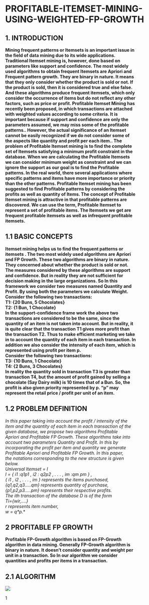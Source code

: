 # PROFITABLE-ITEMSET-MINING-USING-WEIGHTED-FP-GROWTH
## 1. INTRODUCTION
**Mining frequent patterns or Itemsets is an important issue in\
the field of data mining due to its wide applications.\
Traditional Itemset mining is, however, done based on\
parameters like support and confidence. The most widely\
used algorithms to obtain frequent Itemsets are Apriori and\
Frequent pattern growth. They are binary in nature. It means\
that they only consider whether the product is sold or not. If\
the product is sold, then it is considered true and else false.\
And these algorithms produce frequent itemsets, which only\
consider the occurrence of items but do not reflect any other\
factors, such as price or profit. Profitable Itemset Mining has\
recently been proposed, in which transactions are attached\
with weighted values according to some criteria. It is\
important because if support and confidence are only the\
parameters assumed, we may miss some of the profitable\
patterns.. However, the actual significance of an Itemset\
cannot be easily recognized if we do not consider some of\
the aspects like quantity and profit per each item.. The\
problem of Profitable Itemset mining is to find the complete\
set of Itemsets satisfying a minimum profit constraint in the\
database. When we are calculating the Profitable Itemsets\
we can consider minimum weight as constraint and we can\
ignore the support as our goal is to find the Profitable\
patterns. In the real world, there several applications where\
specific patterns and items have more importance or priority\
than the other patterns. Profitable Itemset mining has been\
suggested to find Profitable patterns by considering the\
profits as well as quantity of Items. The concept of Profitable\
Itemset mining is attractive in that profitable patterns are\
discovered. We can use the term, Profitable Itemset to\
represent a set of profitable items. The Itemsets we get are\
frequent profitable itemsets as well as infrequent profitable\
itemsets.**



## 1.1 BASIC CONCEPTS
**Itemset mining helps us to find the frequent patterns or\
itemsets . The two most widely used algorithms are Apriori\
and FP Growth. These two algorithms are binary in nature.\
They concerned about whether the product is sold or not.\
The measures considered by these algorithms are support\
and confidence. But in reality they are not sufficient for\
decision making in the large organizations. So In this\
framework we consider two measures named Quantity and\
Profit. By using both the parameters we calculate Weight.\
Consider the following two transactions:\
T1: {20 Buns, 5 Chocolates}\
T2: {1 Bun, 1 Chocolate}\
In the support-confidence frame work the above two\
transactions are considered to be the same, since the\
quantity of an item is not taken into account. But in reality, it\
is quite clear that the transaction T1 gives more profit than\
the transaction T2. Thus to make efficient marketing we take\
in to account the quantity of each item in each transaction. In\
addition we also consider the intensity of each item, which is\
represented using profit per item p.\
Consider the following two transactions:\
T3: {10 Buns, 1 Chocolate}\
T4: {2 Buns, 3 Chocolates}\
In reality the quantity sold in transaction T3 is greater than\
transaction T4, but the amount of profit gained by selling a\
chocolate (Say Dairy milk) is 10 times that of a Bun. So, the\
profit is also given priority represented by p. “p” may\
represent the retail price / profit per unit of an item.**



## 1.2 PROBLEM DEFINITION
**In this paper taking into account the profit / intensity of the\
item and the quantity of each item in each transaction of the\
given database, we propose two algorithms Profitable\
Apriori and Profitable FP Growth. These algorithms take into\
account two parameters Quantity and Profit. In this by\
incorporating the profit per item and quantity we generate\
Profitable Apriori and Profitable FP Growth. In this paper,\
the notations corresponding to the new structure is given\
below.\
Universal Itemset = I\
I = { i1 :q1*p1 , i2 : q2*p2 , . . . , im :qm* pm } ,\
{ i1 , i2 , . . . , im } represents the items purchased,\
{q1,q2,q3.....qm} represents quantity of purchase,\
{p1,p2,p3.....pm} represents their respective profits.\
The ith transaction of the database D is of the form\
Ti={wir,....}\
r represents item number,\
w = q*p.**



## 2 PROFITABLE FP GROWTH
**Profitable FP-Growth algorithm is based on FP-Growth\
algorithm in data mining. Generally FP-Growth algorithm is\
binary in nature. It doesn’t consider quantity and weight per\
unit in a transaction. So In our algorithm we consider\
quantities and profits per items in a transaction.**


## 2.1 ALGORITHM
![](https://drive.google.com/file/d/1Cah0KD7LpsevD_r1DaSDvUDRcL1ih5RH/view?usp=sharing)

1[](https://drive.google.com/file/d/1KmvVLCUuzQZQRISBE2Nj7lZFviMty1vW/view?usp=sharing)
